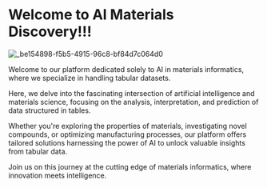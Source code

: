 # Welcome to AI Materials Discovery!!!

![_be154898-f5b5-4915-96c8-bf84d7c064d0](https://github.com/jeffwongqy/Materials-Informatics/assets/100281127/7afd0d8f-ddc1-4d44-83af-f2040c3894cb)


Welcome to our platform dedicated solely to AI in materials informatics, where we specialize in handling tabular datasets. 

Here, we delve into the fascinating intersection of artificial intelligence and materials science, focusing on the analysis, interpretation, and prediction of data structured in tables. 

Whether you're exploring the properties of materials, investigating novel compounds, or optimizing manufacturing processes, our platform offers tailored solutions harnessing the power of AI to unlock valuable insights from tabular data. 

Join us on this journey at the cutting edge of materials informatics, where innovation meets intelligence.
